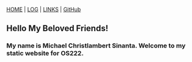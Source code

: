 [HOME](.) | [LOG](TXT/mylog.txt) | [LINKS](https://michaelsinanta.github.io/os222/LINKS/) | [GitHub](https://github.com/michaelsinanta/os222)

## Hello My Beloved Friends!

### My name is Michael Christlambert Sinanta. Welcome to my static website for OS222.